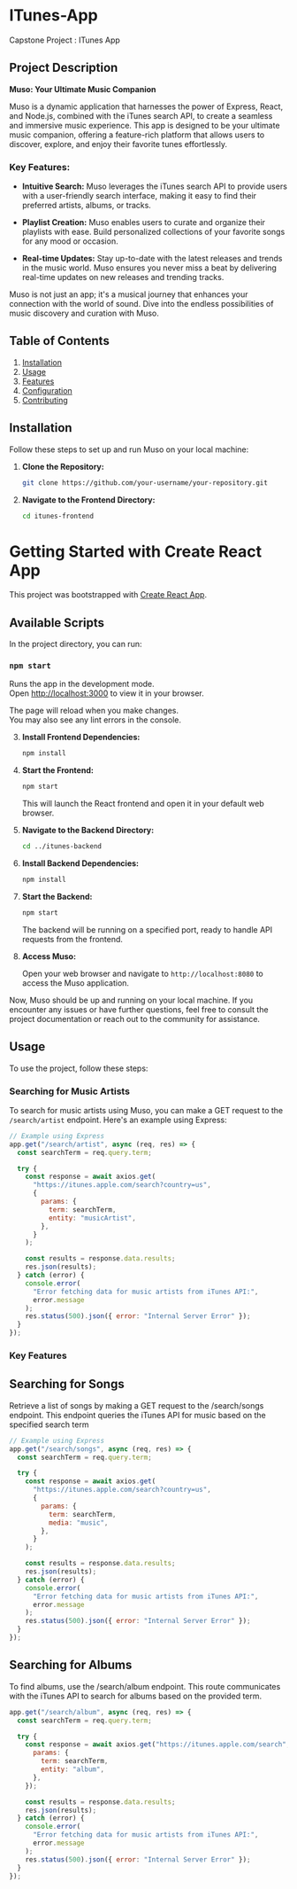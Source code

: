 # ITunes-App

Capstone Project : ITunes App

## Project Description

**Muso: Your Ultimate Music Companion**

Muso is a dynamic application that harnesses the power of Express, React, and Node.js, combined with the iTunes search API, to create a seamless and immersive music experience. This app is designed to be your ultimate music companion, offering a feature-rich platform that allows users to discover, explore, and enjoy their favorite tunes effortlessly.

### Key Features:

- **Intuitive Search:** Muso leverages the iTunes search API to provide users with a user-friendly search interface, making it easy to find their preferred artists, albums, or tracks.

- **Playlist Creation:** Muso enables users to curate and organize their playlists with ease. Build personalized collections of your favorite songs for any mood or occasion.

- **Real-time Updates:** Stay up-to-date with the latest releases and trends in the music world. Muso ensures you never miss a beat by delivering real-time updates on new releases and trending tracks.

Muso is not just an app; it's a musical journey that enhances your connection with the world of sound. Dive into the endless possibilities of music discovery and curation with Muso.

## Table of Contents

1. [Installation](#installation)
2. [Usage](#usage)
3. [Features](#features)
4. [Configuration](#configuration)
5. [Contributing](#contributing)

## Installation

Follow these steps to set up and run Muso on your local machine:

1. **Clone the Repository:**

   ```bash
   git clone https://github.com/your-username/your-repository.git
   ```

2. **Navigate to the Frontend Directory:**

   ```bash
   cd itunes-frontend
   ```

# Getting Started with Create React App

This project was bootstrapped with [Create React App](https://github.com/facebook/create-react-app).

## Available Scripts

In the project directory, you can run:

### `npm start`

Runs the app in the development mode.\
Open [http://localhost:3000](http://localhost:3000) to view it in your browser.

The page will reload when you make changes.\
You may also see any lint errors in the console.

3. **Install Frontend Dependencies:**

   ```bash
   npm install
   ```

4. **Start the Frontend:**

   ```bash
   npm start
   ```

   This will launch the React frontend and open it in your default web browser.

5. **Navigate to the Backend Directory:**

   ```bash
   cd ../itunes-backend
   ```

6. **Install Backend Dependencies:**

   ```bash
   npm install
   ```

7. **Start the Backend:**

   ```bash
   npm start
   ```

   The backend will be running on a specified port, ready to handle API requests from the frontend.

8. **Access Muso:**

   Open your web browser and navigate to `http://localhost:8080` to access the Muso application.

Now, Muso should be up and running on your local machine. If you encounter any issues or have further questions, feel free to consult the project documentation or reach out to the community for assistance.

## Usage

To use the project, follow these steps:

### Searching for Music Artists

To search for music artists using Muso, you can make a GET request to the `/search/artist` endpoint. Here's an example using Express:

```javascript
// Example using Express
app.get("/search/artist", async (req, res) => {
  const searchTerm = req.query.term;

  try {
    const response = await axios.get(
      "https://itunes.apple.com/search?country=us",
      {
        params: {
          term: searchTerm,
          entity: "musicArtist",
        },
      }
    );

    const results = response.data.results;
    res.json(results);
  } catch (error) {
    console.error(
      "Error fetching data for music artists from iTunes API:",
      error.message
    );
    res.status(500).json({ error: "Internal Server Error" });
  }
});
```

### Key Features

## Searching for Songs

Retrieve a list of songs by making a GET request to the /search/songs endpoint. This endpoint queries the iTunes API for music based on the specified search term

```javascript
// Example using Express
app.get("/search/songs", async (req, res) => {
  const searchTerm = req.query.term;

  try {
    const response = await axios.get(
      "https://itunes.apple.com/search?country=us",
      {
        params: {
          term: searchTerm,
          media: "music",
        },
      }
    );

    const results = response.data.results;
    res.json(results);
  } catch (error) {
    console.error(
      "Error fetching data for music artists from iTunes API:",
      error.message
    );
    res.status(500).json({ error: "Internal Server Error" });
  }
});
```

## Searching for Albums

To find albums, use the /search/album endpoint. This route communicates with the iTunes API to search for albums based on the provided term.

```javascript
app.get("/search/album", async (req, res) => {
  const searchTerm = req.query.term;

  try {
    const response = await axios.get("https://itunes.apple.com/search", {
      params: {
        term: searchTerm,
        entity: "album",
      },
    });

    const results = response.data.results;
    res.json(results);
  } catch (error) {
    console.error(
      "Error fetching data for music artists from iTunes API:",
      error.message
    );
    res.status(500).json({ error: "Internal Server Error" });
  }
});
```

